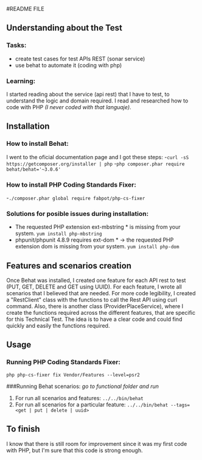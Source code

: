 #README FILE

## Understanding about the Test
### Tasks:
- create test cases for test APIs REST (sonar service)
- use behat to automate it (coding with php)

### Learning:
I started reading about the service (api rest) that I have to test, to understand the logic and domain required.
I read and researched how to code with PHP *(I never coded with that languaje)*.
	
## Installation
### How to install Behat:
I went to the oficial documentation page and I got these steps:
-`curl -sS https://getcomposer.org/installer | php`
-`php composer.phar require behat/behat='~3.0.6'`

### How to install PHP Coding Standards Fixer:
-`./composer.phar global require fabpot/php-cs-fixer`

### Solutions for posible issues during installation:
- The requested PHP extension ext-mbstring * is missing from your system.
		`yum install php-mbstring`
- phpunit/phpunit 4.8.9 requires ext-dom * -> the requested PHP extension dom is missing from your system.
		`yum install php-dom`

## Features and scenarios creation
Once Behat was installed, I created one feature for each API rest to test (PUT, GET, DELETE and GET using UUID).
For each feature, I wrote all scenarios that I believed that are needed.
For more code legibility, I created a "RestClient" class with the functions to call the Rest API using curl command.
Also, there is another class (ProviderPlaceService), where I create the functions required across the different features, that are specific for this Technical Test.
The idea is to have a clear code and could find quickly and easily the functions required.

## Usage
### Running PHP Coding Standards Fixer:
`php php-cs-fixer fix Vendor/Features --level=psr2`

###Running Behat scenarios:
*go to functional folder and run*
1. For run all scenarios and features:
`../../bin/behat`
2. For run all scenarios for a particular feature:
`../../bin/behat --tags=<get | put | delete | uuid>`


## To finish 
I know that there is still room for improvement since it was my first code with PHP, but I'm sure that this code is strong enough.




 